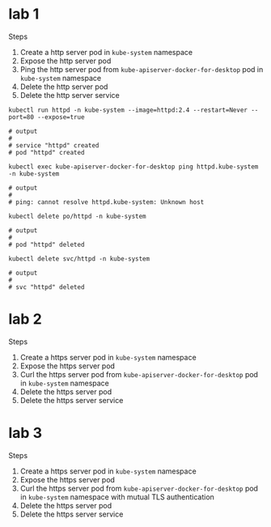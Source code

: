 # lab 1

Steps

1. Create a http server pod in `kube-system` namespace
2. Expose the http server pod 
3. Ping the http server pod from `kube-apiserver-docker-for-desktop` pod in `kube-system` namespace
4. Delete the http server pod
5. Delete the http server service

```
kubectl run httpd -n kube-system --image=httpd:2.4 --restart=Never --port=80 --expose=true

# output
#
# service "httpd" created
# pod "httpd" created

kubectl exec kube-apiserver-docker-for-desktop ping httpd.kube-system -n kube-system

# output
#
# ping: cannot resolve httpd.kube-system: Unknown host

kubectl delete po/httpd -n kube-system

# output
#
# pod "httpd" deleted

kubectl delete svc/httpd -n kube-system

# output
#
# svc "httpd" deleted
```

# lab 2

Steps

1. Create a https server pod in `kube-system` namespace
2. Expose the https server pod 
3. Curl the https server pod from `kube-apiserver-docker-for-desktop` pod in `kube-system` namespace
4. Delete the https server pod
5. Delete the https server service

# lab 3

Steps

1. Create a https server pod in `kube-system` namespace
2. Expose the https server pod 
3. Curl the https server pod from `kube-apiserver-docker-for-desktop` pod in `kube-system` namespace with mutual TLS authentication
4. Delete the https server pod
5. Delete the https server service
